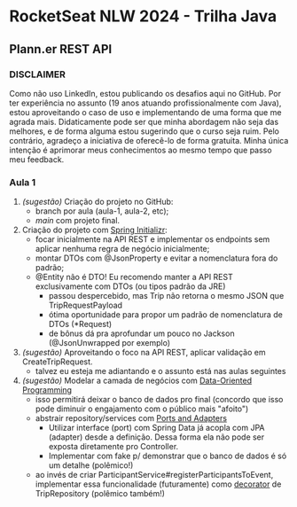 # RocketSeat NLW 2024 - Trilha Java
## Plann.er REST API

### DISCLAIMER

Como não uso LinkedIn, estou publicando os desafios aqui no GitHub. Por ter experiência no assunto (19 anos atuando 
profissionalmente com Java), estou aproveitando o caso de uso e implementando de uma forma que me agrada mais. 
Didaticamente pode ser que minha abordagem não seja das melhores, e de forma alguma estou sugerindo que o curso seja 
ruim. Pelo contrário, agradeço a iniciativa de oferecê-lo de forma gratuita. Minha única intenção é aprimorar meus 
conhecimentos ao mesmo tempo que passo meu feedback. 

### Aula 1

1. _(sugestão)_ Criação do projeto no GitHub:
    - branch por aula (aula-1, aula-2, etc);
    - _main_ com projeto final.
2. Criação do projeto com [Spring Initializr](https://start.spring.io/):
    - focar inicialmente na API REST e implementar os endpoints sem aplicar nenhuma regra de negócio inicialmente;
    - montar DTOs com @JsonProperty e evitar a nomenclatura fora do padrão;
    - @Entity não é DTO! Eu recomendo manter a API REST exclusivamente com DTOs (ou tipos padrão da JRE)
        - passou despercebido, mas Trip não retorna o mesmo JSON que TripRequestPayload
        - ótima oportunidade para propor um padrão de nomenclatura de DTOs (*Request)
        - de bônus dá pra aprofundar um pouco no Jackson (@JsonUnwrapped por exemplo)        
3. _(sugestão)_ Aproveitando o foco na API REST, aplicar validação em CreateTripRequest.
    - talvez eu esteja me adiantando e o assunto está nas aulas seguintes
4. _(sugestão)_ Modelar a camada de negócios com [Data-Oriented Programming](https://www.youtube.com/watch?v=zn4neparqUQ)
   - isso permitirá deixar o banco de dados pro final (concordo que isso pode diminuir o engajamento com o público mais "afoito")
   - abstrair repository/services com [Ports and Adapters](https://alistair.cockburn.us/hexagonal-architecture/)
       - Utilizar interface (port) com Spring Data já acopla com JPA (adapter) desde a definição. 
Dessa forma ela não pode ser exposta diretamente pro Controller.
       - Implementar com fake p/ demonstrar que o banco de dados é só um detalhe (polêmico!)       
   - ao invés de criar ParticipantService#registerParticipantsToEvent, implementar essa funcionalidade (futuramente) 
como [decorator](https://www.yegor256.com/2015/02/26/composable-decorators.html) de TripRepository (polêmico também!) 